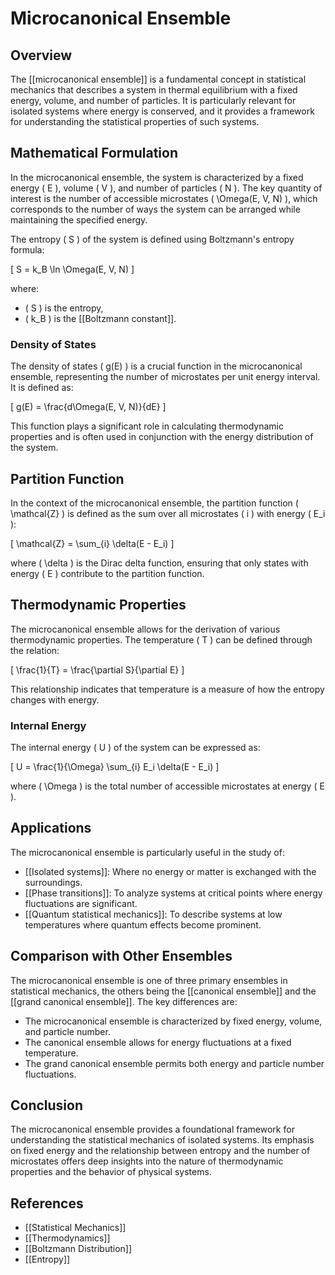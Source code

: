 
# Microcanonical Ensemble

## Overview
The [[microcanonical ensemble]] is a fundamental concept in statistical mechanics that describes a system in thermal equilibrium with a fixed energy, volume, and number of particles. It is particularly relevant for isolated systems where energy is conserved, and it provides a framework for understanding the statistical properties of such systems.

## Mathematical Formulation
In the microcanonical ensemble, the system is characterized by a fixed energy \( E \), volume \( V \), and number of particles \( N \). The key quantity of interest is the number of accessible microstates \( \Omega(E, V, N) \), which corresponds to the number of ways the system can be arranged while maintaining the specified energy.

The entropy \( S \) of the system is defined using Boltzmann's entropy formula:

\[
S = k_B \ln \Omega(E, V, N)
\]

where:
- \( S \) is the entropy,
- \( k_B \) is the [[Boltzmann constant]].

### Density of States
The density of states \( g(E) \) is a crucial function in the microcanonical ensemble, representing the number of microstates per unit energy interval. It is defined as:

\[
g(E) = \frac{d\Omega(E, V, N)}{dE}
\]

This function plays a significant role in calculating thermodynamic properties and is often used in conjunction with the energy distribution of the system.

## Partition Function
In the context of the microcanonical ensemble, the partition function \( \mathcal{Z} \) is defined as the sum over all microstates \( i \) with energy \( E_i \):

\[
\mathcal{Z} = \sum_{i} \delta(E - E_i)
\]

where \( \delta \) is the Dirac delta function, ensuring that only states with energy \( E \) contribute to the partition function.

## Thermodynamic Properties
The microcanonical ensemble allows for the derivation of various thermodynamic properties. The temperature \( T \) can be defined through the relation:

\[
\frac{1}{T} = \frac{\partial S}{\partial E}
\]

This relationship indicates that temperature is a measure of how the entropy changes with energy.

### Internal Energy
The internal energy \( U \) of the system can be expressed as:

\[
U = \frac{1}{\Omega} \sum_{i} E_i \delta(E - E_i)
\]

where \( \Omega \) is the total number of accessible microstates at energy \( E \).

## Applications
The microcanonical ensemble is particularly useful in the study of:
- [[Isolated systems]]: Where no energy or matter is exchanged with the surroundings.
- [[Phase transitions]]: To analyze systems at critical points where energy fluctuations are significant.
- [[Quantum statistical mechanics]]: To describe systems at low temperatures where quantum effects become prominent.

## Comparison with Other Ensembles
The microcanonical ensemble is one of three primary ensembles in statistical mechanics, the others being the [[canonical ensemble]] and the [[grand canonical ensemble]]. The key differences are:
- The microcanonical ensemble is characterized by fixed energy, volume, and particle number.
- The canonical ensemble allows for energy fluctuations at a fixed temperature.
- The grand canonical ensemble permits both energy and particle number fluctuations.

## Conclusion
The microcanonical ensemble provides a foundational framework for understanding the statistical mechanics of isolated systems. Its emphasis on fixed energy and the relationship between entropy and the number of microstates offers deep insights into the nature of thermodynamic properties and the behavior of physical systems.

## References
- [[Statistical Mechanics]]
- [[Thermodynamics]]
- [[Boltzmann Distribution]]
- [[Entropy]]
